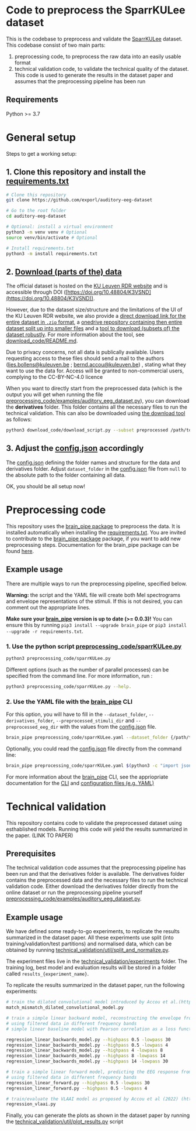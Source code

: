 Code to preprocess the SparrKULee dataset
=========================================
This is the codebase to preprocess and validate the [SparrKULee](https://doi.org/10.48804/K3VSND) dataset.
This codebase consist of two main parts:
1) preprocessing code, to preprocess the raw data into an easily usable format
2) technical validation code, to validate the technical quality of the dataset.
This code is used to generate the results in the dataset paper and assumes that the preprocessing pipeline has been run

Requirements
------------

Python >= 3.7

# General setup

Steps to get a working setup:

## 1. Clone this repository and install the [requirements.txt](requirements.txt)
```bash
# Clone this repository
git clone https://github.com/exporl/auditory-eeg-dataset

# Go to the root folder
cd auditory-eeg-dataset

# Optional: install a virtual environment
python3 -m venv venv # Optional
source venv/bin/activate # Optional

# Install requirements.txt
python3 -m install requirements.txt
```

## 2. [Download (parts of the) data](download_code/README.md)

The official dataset is hosted on the [KU Leuven RDR website](https://doi.org/10.48804/K3VSND) and is accessible through DOI ([https://doi.org/10.48804/K3VSND](https://doi.org/10.48804/K3VSND)).

However, due to the dataset size/structure and the limitations of the UI of the KU Leuven RDR website, we also provide a [direct download link for the entire dataset in `.zip` format](https://rdr.kuleuven.be/api/access/dataset/:persistentId/?persistentId=doi:10.48804/K3VSND), a [onedrive repository containing then entire dataset split up into smaller files](https://kuleuven-my.sharepoint.com/:f:/g/personal/lies_bollens_kuleuven_be/EulH76nkcwxIuK--XJhLxKQBaX8_GgAX-rTKK7mskzmAZA?e=N6M5Ll) and a [tool to download (subsets of) the dataset robustly](download_code/README.md).
For more information about the tool, see [download_code/README.md](download_code/README.md).

Due to privacy concerns, not all data is publically available. Users requesting access to these files should send a mail to the authors (lies.bollens@kuleuven.be ; bernd.accou@kuleuven.be) , stating what they want to use the data for. Access will be granted to non-commercial users, complying to the CC-BY-NC-4.0 licence

When you want to directly start from the preprocessed data (which is the output you will get when running the file
[preprocessing_code/examples/auditory_eeg_dataset.py](preprocessing_code/examples/auditory_eeg_dataset.py)),
you can download the **derivatives** folder. This folder contains all the necessary files to run the technical validation. This can also be downloaded using [the download tool](download_code/README.md) as follows:

```bash
python3 download_code/download_script.py --subset preprocessed /path/to/local/folder
```


## 3. Adjust the [config.json](config.json) accordingly

The [config.json](config.json) defining the folder names and structure for the data and derivatives folder.
Adjust `dataset_folder` in the [config.json](config.json) file from `null` to the absolute path to the folder containing all data.


OK, you should be all setup now!

Preprocessing code
==================

This repository uses the [brain_pipe package](https://github.com/exporl/brain_pipe)
to preprocess the data. It is installed automatically when installing the [requirements.txt](requirements.txt).
You are invited to contribute to the [brain_pipe package](https://github.com/exporl/brain_pipe)  package, if you want to add new preprocessing steps.
Documentation for the brain_pipe package can be found [here](https://exporl.github.io/brain_pipe/).

Example usage
-------------

There are multiple ways to run the preprocessing pipeline, specified below.

**Warning:** the script and the YAML file will create both Mel spectrograms and envelope representations of the stimuli.
If this is not desired, you can comment out the appropriate lines.

**Make sure your [brain_pipe](brain_pipe) version is up to date (>= 0.0.3)!**
You can ensure this by running `pip3 install --upgrade brain_pipe` or `pip3 install --upgrade -r requirements.txt`.

### 1. Use the python script [preprocessing_code/sparrKULee.py](preprocessing_code/sparrKULee.py)

```bash
python3 preprocessing_code/sparrKULee.py
```

Different options (such as the number of parallel processes) can be specified from the command line.
For more information, run :

```bash
python3 preprocessing_code/sparrKULee.py --help.
```

### 2. Use the YAML file with the [brain_pipe](https://github.com/exporl/brain_pipe) CLI

For this option, you will have to fill in the `--dataset_folder`, `--derivatives_folder`,
`--preprocessed_stimuli_dir` and `--preprocessed_eeg_dir` with the values from the [config.json](config.json) file.

```bash
brain_pipe preprocessing_code/sparrKULee.yaml --dataset_folder {/path/to/dataset} --derivatives_folder {derivatives_folder} --preprocessed_stimuli_dir {preprocessed_stimuli_dir} --preprocessed_eeg_dir {preprocessed_eeg_dir}
```

Optionally, you could read the [config.json](config.json) file directly from the command line:

```bash
brain_pipe preprocessing_code/sparrKULee.yaml $(python3 -c "import json; f=open('config.json'); d=json.load(f); f.close(); print(' '.join([f'--{x}={y}' for x,y in d.items() if 'split_folder' != x]))")
```

For more information about the [brain_pipe](https://github.com/exporl/brain_pipe) CLI,
see the appriopriate documentation for the [CLI](https://exporl.github.io/brain_pipe/cli.html) and [configuration files (e.g. YAML)](https://exporl.github.io/brain_pipe/configuration.html)

Technical validation
====================
This repository contains code to validate the preprocessed dataset using esthablished models.
Running this code will yield the results summarized in the paper. (LINK TO PAPER)

Prerequisites
-------------
The technical validation code assumes that the preprocessing pipeline has been run and that the derivatives folder is available.
The derivatives folder contains the preprocessed data and the necessary files to run the technical validation code.
Either download the derivatives folder directly from the online dataset or run the preprocessing pipeline yourself [preprocessing_code/examples/auditory_eeg_dataset.py](preprocessing_code/examples/auditory_eeg_dataset.py).

Example usage
-------------

We have defined some ready-to-go experiments, to replicate the results summarized in the dataset paper.
All these experiments use split (into training/validation/test partitions) and normalised data, which can be obtained by
running [technical_validation/util/split_and_normalize.py](technical_validation/util/split_and_normalize.py).

The experiment files live in the  [technical_validation/experiments](technical_validation/experiments) folder. The training log,
best model and evaluation results will be stored in a folder called
`results_{experiment_name}`.

To replicate the results summarized in the dataset paper, run the following experiments:
```bash
# train the dilated convolutional model introduced by Accou et al.(https://doi.org/10.1088/1741-2552/ac33e9)
match_mismatch_dilated_convolutional_model.py

# train a simple linear backward model, reconstructing the envelope from EEG
# using filtered data in different frequency bands
# simple linear baseline model with Pearson correlation as a loss function, similar to the baseline model used in Accou et al (2022) (https://www.biorxiv.org/content/10.1101/2022.09.28.509945).

regression_linear_backwards_model.py --highpass 0.5 -lowpass 30
regression_linear_backwards_model.py --highpass 0.5 -lowpass 4
regression_linear_backwards_model.py --highpass 4 -lowpass 8
regression_linear_backwards_model.py --highpass 8 -lowpass 14
regression_linear_backwards_model.py --highpass 14 -lowpass 30

# train a simple linear forward model, predicting the EEG response from the envelope,
# using filtered data in different frequency bands
regression_linear_forward.py --highpass 0.5 -lowpass 30
regression_linear_forward.py --highpass 0.5 -lowpass 4

# train/evaluate the VLAAI model as proposed by Accou et al (2022) (https://www.biorxiv.org/content/10.1101/2022.09.28.509945). You can find a pre-trained model at VLAAI's github page (https://github.com/exporl/vlaai).
regression_vlaai.py
```

Finally, you can generate the plots as shown in the dataset paper by running the [technical_validation/util/plot_results.py](technical_validation/util/plot_results.py) script
